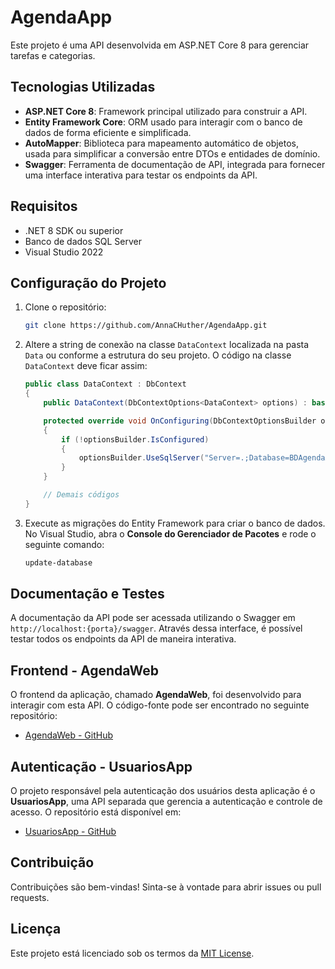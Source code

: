 # AgendaApp

Este projeto é uma API desenvolvida em ASP.NET Core 8 para gerenciar tarefas e categorias.

## Tecnologias Utilizadas

- **ASP.NET Core 8**: Framework principal utilizado para construir a API.
- **Entity Framework Core**: ORM usado para interagir com o banco de dados de forma eficiente e simplificada.
- **AutoMapper**: Biblioteca para mapeamento automático de objetos, usada para simplificar a conversão entre DTOs e entidades de domínio.
- **Swagger**: Ferramenta de documentação de API, integrada para fornecer uma interface interativa para testar os endpoints da API.

## Requisitos

- .NET 8 SDK ou superior
- Banco de dados SQL Server
- Visual Studio 2022

## Configuração do Projeto

1. Clone o repositório:
    ```bash
    git clone https://github.com/AnnaCHuther/AgendaApp.git
    ```

2. Altere a string de conexão na classe `DataContext` localizada na pasta `Data` ou conforme a estrutura do seu projeto. O código na classe `DataContext` deve ficar assim:

    ```csharp
    public class DataContext : DbContext
    {
        public DataContext(DbContextOptions<DataContext> options) : base(options) { }

        protected override void OnConfiguring(DbContextOptionsBuilder optionsBuilder)
        {
            if (!optionsBuilder.IsConfigured)
            {
                optionsBuilder.UseSqlServer("Server=.;Database=BDAgendaApp;Trusted_Connection=True;");
            }
        }

        // Demais códigos
    }
    ```

3. Execute as migrações do Entity Framework para criar o banco de dados. No Visual Studio, abra o **Console do Gerenciador de Pacotes** e rode o seguinte comando:
    ```bash
    update-database
    ```

## Documentação e Testes

A documentação da API pode ser acessada utilizando o Swagger em `http://localhost:{porta}/swagger`. Através dessa interface, é possível testar todos os endpoints da API de maneira interativa.

## Frontend - AgendaWeb

O frontend da aplicação, chamado **AgendaWeb**, foi desenvolvido para interagir com esta API. O código-fonte pode ser encontrado no seguinte repositório:
- [AgendaWeb - GitHub](https://github.com/AnnaCHuther/AgendaWeb)

## Autenticação - UsuariosApp

O projeto responsável pela autenticação dos usuários desta aplicação é o **UsuariosApp**, uma API separada que gerencia a autenticação e controle de acesso. O repositório está disponível em:
- [UsuariosApp - GitHub](https://github.com/AnnaCHuther/UsuariosApp)

## Contribuição

Contribuições são bem-vindas! Sinta-se à vontade para abrir issues ou pull requests.

## Licença

Este projeto está licenciado sob os termos da [MIT License](LICENSE).



